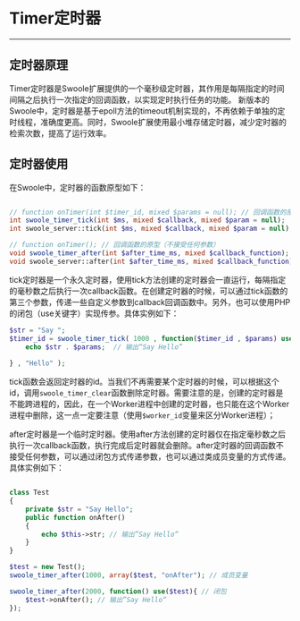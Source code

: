 # Timer定时器

---

## 定时器原理

Timer定时器是Swoole扩展提供的一个毫秒级定时器，其作用是每隔指定的时间间隔之后执行一次指定的回调函数，以实现定时执行任务的功能。
新版本的Swoole中，定时器是基于epoll方法的timeout机制实现的，不再依赖于单独的定时线程，准确度更高。同时，Swoole扩展使用最小堆存储定时器，减少定时器的检索次数，提高了运行效率。

## 定时器使用

在Swoole中，定时器的函数原型如下：

```php

// function onTimer(int $timer_id, mixed $params = null); // 回调函数的原型
int swoole_timer_tick(int $ms, mixed $callback, mixed $param = null);
int swoole_server::tick(int $ms, mixed $callback, mixed $param = null);

// function onTimer(); // 回调函数的原型（不接受任何参数）
void swoole_timer_after(int $after_time_ms, mixed $callback_function);
void swoole_server::after(int $after_time_ms, mixed $callback_function);
```

tick定时器是一个永久定时器，使用tick方法创建的定时器会一直运行，每隔指定的毫秒数之后执行一次callback函数。在创建定时器的时候，可以通过tick函数的第三个参数，传递一些自定义参数到callback回调函数中。另外，也可以使用PHP的闭包（use关键字）实现传参。具体实例如下：

```php
$str = "Say ";
$timer_id = swoole_timer_tick( 1000 , function($timer_id , $params) use ($str) {
    echo $str . $params;  // 输出“Say Hello”
    
} , "Hello" );

```

tick函数会返回定时器的id。当我们不再需要某个定时器的时候，可以根据这个id，调用`swoole_timer_clear`函数删除定时器。需要注意的是，创建的定时器是不能跨进程的，因此，在一个Worker进程中创建的定时器，也只能在这个Worker进程中删除，这一点一定要注意（使用`$worker_id`变量来区分Worker进程）；

after定时器是一个临时定时器。使用after方法创建的定时器仅在指定毫秒数之后执行一次callback函数，执行完成后定时器就会删除。after定时器的回调函数不接受任何参数，可以通过闭包方式传递参数，也可以通过类成员变量的方式传递。具体实例如下：

```php

class Test
{
    private $str = "Say Hello";
    public function onAfter()
    {
        echo $this->str; // 输出”Say Hello“
    }
}

$test = new Test();
swoole_timer_after(1000, array($test, "onAfter"); // 成员变量

swoole_timer_after(2000, function() use($test){ // 闭包
    $test->onAfter(); // 输出”Say Hello“
});

```
